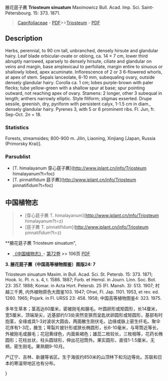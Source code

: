腋花莛子藨 **Triosteum sinuatum** Maximowicz Bull. Acad. Imp. Sci. Saint-Pétersbourg. 15: 373. 1871.

> [Caprifoliaceae](http://www.iplant.cn/info/Caprifoliaceae?t=foc) - [PDF](http://www.iplant.cn/foc/pdf/Caprifoliaceae.pdf)>>[Triosteum](http://www.iplant.cn/info/Triosteum?t=foc) - [PDF](http://www.iplant.cn/foc/pdf/Triosteum.pdf)

## Description

Herbs, perennial, to 90 cm tall, unbranched, densely hirsute and glandular hairy. Leaf blade orbicular-ovate or oblong, ca. 14 × 7 cm, lower third abruptly narrowed, sparsely to densely hirsute, ciliate and glandular on veins and margin, base amplexicaul to perfoliate, margin entire to sinuous or shallowly lobed, apex acuminate. Inflorescence of 2 or 3 6-flowered whorls, at apex of stem. Sepals lanceolate, 6-10 mm, subequaling ovary, outside densely glandular hairy. Corolla ca. 1 cm; lobes purple-brown with paler flecks; tube yellow-green with a shallow spur at base; spur pointing outward, not reaching apex of ovary. Stamens: 2 longer, other 3 subequal in length; anthers narrowly elliptic. Style filiform; stigmas exserted. Drupe sessile, greenish, dry, pyriform with persistent calyx, 1-1.5 cm in diam., densely glandular hairy. Pyrenes 3, with 5 or 6 prominent ribs. Fl. Jun, fr. Sep-Oct. 2*n* = 18.

### Statistics
Forests, streamsides; 800-900 m. Jilin, Liaoning, Xinjiang [Japan, Russia (Primorsky Krai)].



### Parsublist

* [T.  himalayanum  穿心莛子藨](http://www.iplant.cn/info/Triosteum himalayanum?t=foc)
* [T.  pinnatifidum  莛子藨](http://www.iplant.cn/info/Triosteum pinnatifidum?t=foc)

## 中国植物志

> * [穿心莛子藨  T.  himalayanum](http://www.iplant.cn/info/Triosteum himalayanum?t=z)
> * [莛子藨  T.  pinnatifidum](http://www.iplant.cn/info/Triosteum pinnatifidum?t=z)


**腋花莛子藨 Triosteum sinuatum",



* [《中国植物志》](http://www.iplant.cn/frps)- [第72卷](http://www.iplant.cn/frps/vol/72) >> 106页 [PDF](http://www.iplant.cn/frps/pdf/72/106a.PDF)


**3. 腋花莛子藨（中国高等植物图鉴）图版24: 7**

Triosteum sinuatum Maxim. in Bull. Acad. Sci. St. Petersb. 15: 373. 1871; Hook. Ic. Pl. n. s. 4, t. 1586. 1887; Forb. et Hemsl. in Journ. Linn. Soc. Bot. 23: 357. 1888; Komar. in Acta Hort. Petersb. 25 (Fl. Mansh. 3): 513. 1907; 村越三千男, 内外植物原色大图鉴103. 1947; Ohwi, Fl. Jap. 1101. 1953, et rev. ed. 1260. 1965; Pojark. in Fl. URSS 23: 458. 1958; 中国高等植物图鉴4: 323. 1975.

多年生草本；茎高达60厘米，密被刚毛和腺毛。叶圆卵形或矩圆形，长14厘米，宽5厘米，顶端渐尖，近基部约1/3处突然变狭而呈匙状卵圆形或矩圆形，基部有时抱茎，全缘或具1-3对波状大圆齿，两面散生刚伏毛，边缘或脉上密生纤毛。聚伞花序有1-3花，腋生；萼裂片披针形或狭长椭圆形，长6-10毫米，与萼筒近等长，外被刚毛或腺毛；花冠黄绿色，内面紫褐色；雄蕊二枚较长，三枚相等，花药长椭圆形；花柱丝状，柱头圆球形，伸出花冠筒外。果实圆形，直径1-1.5厘米，无柄，密生刚毛。果熟期9-10月。

产辽宁、吉林、新疆等省区。生于海拔约850米的山顶林下和沟边等处。苏联和日本的寒温带地区也有分布。



}